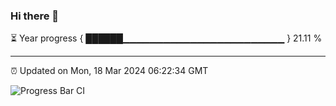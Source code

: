 ### Hi there 👋

⏳ Year progress { ██████▁▁▁▁▁▁▁▁▁▁▁▁▁▁▁▁▁▁▁▁▁▁▁▁ } 21.11 %

---

⏰ Updated on Mon, 18 Mar 2024 06:22:34 GMT

![Progress Bar CI](https://github.com/ZhaoGui/ZhaoGui/workflows/Progress%20Bar%20CI/badge.svg)
